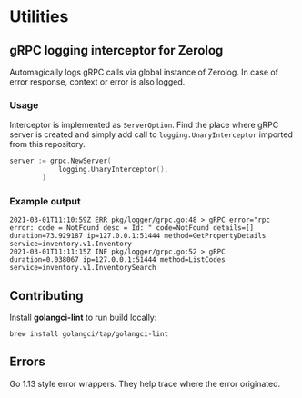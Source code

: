 # Utilities

## gRPC logging interceptor for Zerolog

Automagically logs gRPC calls via global instance of Zerolog. In case of error response, context or error is also logged.

### Usage

Interceptor is implemented as `ServerOption`. Find the place where gRPC server is created and simply add call to
`logging.UnaryInterceptor` imported from this repository.

```go
server := grpc.NewServer(
			logging.UnaryInterceptor(),
		)
```

### Example output

```
2021-03-01T11:10:59Z ERR pkg/logger/grpc.go:48 > gRPC error="rpc error: code = NotFound desc = Id: " code=NotFound details=[] duration=73.929187 ip=127.0.0.1:51444 method=GetPropertyDetails service=inventory.v1.Inventory
2021-03-01T11:11:15Z INF pkg/logger/grpc.go:52 > gRPC duration=0.038067 ip=127.0.0.1:51444 method=ListCodes service=inventory.v1.InventorySearch
```

## Contributing

Install **golangci-lint** to run build locally:

```
brew install golangci/tap/golangci-lint
```

## Errors

Go 1.13 style error wrappers. They help trace where the error originated.
